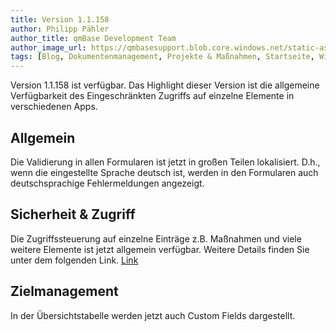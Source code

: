 ```yaml
---
title: Version 1.1.158
author: Philipp Pähler
author_title: qmBase Development Team
author_image_url: https://qmbasesupport.blob.core.windows.net/static-assets/img/persons/paehler_round.png
tags: [Blog, Dokumentenmanagement, Projekte & Maßnahmen, Startseite, Wiki]
---
```


Version 1.1.158 ist verfügbar. Das Highlight dieser Version ist die allgemeine Verfügbarkeit des Eingeschränkten Zugriffs auf einzelne Elemente in verschiedenen Apps.

<!--truncate-->

## Allgemein

Die Validierung in allen Formularen ist jetzt in großen Teilen lokalisiert. D.h., wenn die eingestellte Sprache deutsch ist, werden in den Formularen auch deutschsprachige Fehlermeldungen angezeigt.

## Sicherheit & Zugriff

Die Zugriffssteuerung auf einzelne Einträge z.B. Maßnahmen und viele weitere Elemente ist jetzt allgemein verfügbar. Weitere Details finden Sie unter dem folgenden Link.
[Link](/docs/faqs/56/#feingliedriger-zugriff)

## Zielmanagement

In der Übersichtstabelle werden jetzt auch Custom Fields dargestellt.
